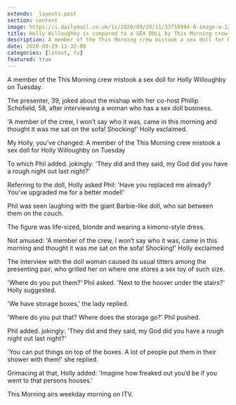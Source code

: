 ```yaml
---
extends: _layouts.post
section: content
image: https://i.dailymail.co.uk/1s/2020/09/29/11/33758994-0-image-a-129_1601375423240.jpg 
title: Holly Willoughby is compared to a SEX DOLL by This Morning crew member 
description: A member of the This Morning crew mistook a sex doll for Holly Willoughby on Tuesday. 
date: 2020-09-29-11-32-08 
categories: [latest, tv] 
featured: true 
--- 
```

A member of the This Morning crew mistook a sex doll for Holly Willoughby on Tuesday.

The presenter, 39, joked about the mishap with her co-host Phillip Schofield, 58, after interviewing a woman who has a sex doll business.

'A member of the crew, I won’t say who it was, came in this morning and thought it was me sat on the sofa! Shocking!' Holly exclaimed.

My Holly, you've changed: A member of the This Morning crew mistook a sex doll for Holly Willoughby on Tuesday

To which Phil added. jokingly: 'They did and they said, my God did you have a rough night out last night?'

Referring to the doll, Holly asked Phil: 'Have you replaced me already? You’ve upgraded me for a better model!'

Phil was seen laughing with the giant Barbie-like doll, who sat between them on the couch.

The figure was life-sized, blonde and wearing a kimono-style dress. 

Not amused: 'A member of the crew, I won’t say who it was, came in this morning and thought it was me sat on the sofa! Shocking!' Holly exclaimed 

The interview with the doll woman caused its usual titters among the presenting pair, who grilled her on where one stores a sex toy of such size.

'Where do you put them?' Phil asked. 'Next to the hoover under the stairs?' Holly suggested.

'We have storage boxes,' the lady replied.

'Where do you put that? Where does the storage go?' Phil pushed. 

Phil added. jokingly: 'They did and they said, my God did you have a rough night out last night?'

'You can put things on top of the boxes. A lot of people put them in their shower with them!' she replied.

Grimacing at that, Holly added: 'Imagine how freaked out you’d be if you went to that persons houses.'

This Morning airs weekday morning on ITV.

